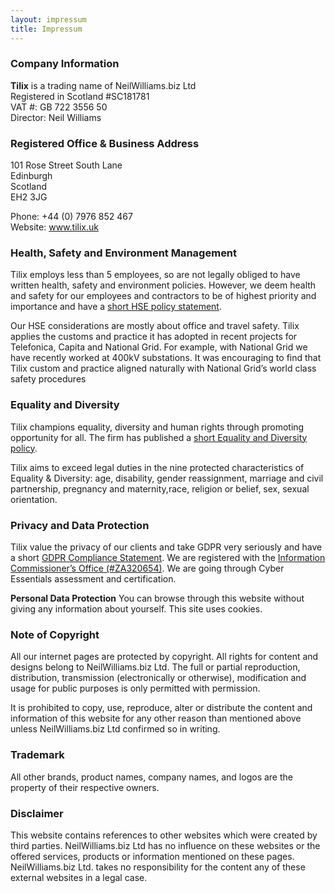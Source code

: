 ```yaml
---
layout: impressum
title: Impressum
---
```


### Company Information
**Tilix** is a trading name of NeilWilliams.biz Ltd  
Registered in Scotland #SC181781  
VAT #: GB 722 3556 50  
Director: Neil Williams

### Registered Office & Business Address
101 Rose Street South Lane  
Edinburgh  
Scotland  
EH2 3JG  

Phone: +44 (0) 7976 852 467  
Website: www.tilix.uk

### Health, Safety and Environment Management
Tilix employs less than 5 employees, so are not legally obliged to have written health, safety and environment policies. However, we deem health and safety for our employees and contractors to be of highest priority and importance and have a [short HSE policy statement](hse).

Our HSE considerations are mostly about office and travel safety. Tilix applies the customs and practice it has adopted in recent projects for Telefonica, Capita and National Grid. For example, with National Grid we have recently worked at 400kV substations. It was encouraging to find that Tilix custom and practice aligned naturally with National Grid’s world class safety procedures

### Equality and Diversity
Tilix champions equality, diversity and human rights through promoting opportunity for all. The firm has published a [short Equality and Diversity policy](equality).

Tilix aims to exceed legal duties in the nine protected characteristics of Equality & Diversity: age, disability, gender reassignment, marriage and civil partnership, pregnancy and maternity,race, religion or belief, sex, sexual orientation.

### Privacy and Data Protection
Tilix value the privacy of our clients and take GDPR very seriously and have a short [GDPR Compliance Statement](gdpr.html). We are registered with the [Information Commissioner’s Office (#ZA320654)](https://ico.org.uk/ESDWebPages/Entry/ZA320654). We are going through Cyber Essentials assessment and certification.

**Personal Data Protection** You can browse through this website without giving any information about yourself. This site uses cookies.

### Note of Copyright
All our internet pages are protected by copyright. All rights for content and designs belong to NeilWilliams.biz Ltd. The full or partial reproduction, distribution, transmission (electronically or otherwise), modification and usage for public purposes is only permitted with permission.

It is prohibited to copy, use, reproduce, alter or distribute the content and information of this website for any other reason than mentioned above unless NeilWilliams.biz Ltd confirmed so in writing.

### Trademark
All other brands, product names, company names, and logos are the property of their respective owners.

### Disclaimer
This website contains references to other websites which were created by third parties. NeilWilliams.biz Ltd has no influence on these websites or the offered services, products or information mentioned on these pages. NeilWilliams.biz Ltd. takes no responsibility for the content any of these external websites in a legal case.
